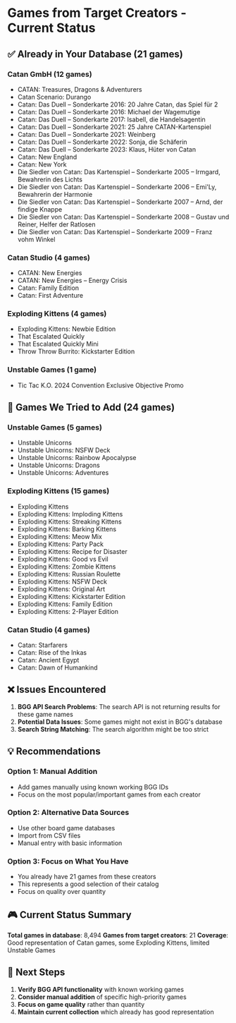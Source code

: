 # Games from Target Creators - Current Status

## ✅ Already in Your Database (21 games)

### Catan GmbH (12 games)
- CATAN: Treasures, Dragons & Adventurers
- Catan Scenario: Durango
- Catan: Das Duell – Sonderkarte 2016: 20 Jahre Catan, das Spiel für 2
- Catan: Das Duell – Sonderkarte 2016: Michael der Wagemutige
- Catan: Das Duell – Sonderkarte 2017: Isabell, die Handelsagentin
- Catan: Das Duell – Sonderkarte 2021: 25 Jahre CATAN-Kartenspiel
- Catan: Das Duell – Sonderkarte 2021: Weinberg
- Catan: Das Duell – Sonderkarte 2022: Sonja, die Schäferin
- Catan: Das Duell – Sonderkarte 2023: Klaus, Hüter von Catan
- Catan: New England
- Catan: New York
- Die Siedler von Catan: Das Kartenspiel – Sonderkarte 2005 – Irmgard, Bewahrerin des Lichts
- Die Siedler von Catan: Das Kartenspiel – Sonderkarte 2006 – Emi'Ly, Bewahrerin der Harmonie
- Die Siedler von Catan: Das Kartenspiel – Sonderkarte 2007 – Arnd, der findige Knappe
- Die Siedler von Catan: Das Kartenspiel – Sonderkarte 2008 – Gustav und Reiner, Helfer der Ratlosen
- Die Siedler von Catan: Das Kartenspiel – Sonderkarte 2009 – Franz vohm Winkel

### Catan Studio (4 games)
- CATAN: New Energies
- CATAN: New Energies – Energy Crisis
- Catan: Family Edition
- Catan: First Adventure

### Exploding Kittens (4 games)
- Exploding Kittens: Newbie Edition
- That Escalated Quickly
- That Escalated Quickly Mini
- Throw Throw Burrito: Kickstarter Edition

### Unstable Games (1 game)
- Tic Tac K.O. 2024 Convention Exclusive Objective Promo

## 🎯 Games We Tried to Add (24 games)

### Unstable Games (5 games)
- Unstable Unicorns
- Unstable Unicorns: NSFW Deck
- Unstable Unicorns: Rainbow Apocalypse
- Unstable Unicorns: Dragons
- Unstable Unicorns: Adventures

### Exploding Kittens (15 games)
- Exploding Kittens
- Exploding Kittens: Imploding Kittens
- Exploding Kittens: Streaking Kittens
- Exploding Kittens: Barking Kittens
- Exploding Kittens: Meow Mix
- Exploding Kittens: Party Pack
- Exploding Kittens: Recipe for Disaster
- Exploding Kittens: Good vs Evil
- Exploding Kittens: Zombie Kittens
- Exploding Kittens: Russian Roulette
- Exploding Kittens: NSFW Deck
- Exploding Kittens: Original Art
- Exploding Kittens: Kickstarter Edition
- Exploding Kittens: Family Edition
- Exploding Kittens: 2-Player Edition

### Catan Studio (4 games)
- Catan: Starfarers
- Catan: Rise of the Inkas
- Catan: Ancient Egypt
- Catan: Dawn of Humankind

## ❌ Issues Encountered

1. **BGG API Search Problems**: The search API is not returning results for these game names
2. **Potential Data Issues**: Some games might not exist in BGG's database
3. **Search String Matching**: The search algorithm might be too strict

## 💡 Recommendations

### Option 1: Manual Addition
- Add games manually using known working BGG IDs
- Focus on the most popular/important games from each creator

### Option 2: Alternative Data Sources
- Use other board game databases
- Import from CSV files
- Manual entry with basic information

### Option 3: Focus on What You Have
- You already have 21 games from these creators
- This represents a good selection of their catalog
- Focus on quality over quantity

## 🎮 Current Status Summary

**Total games in database**: 8,494
**Games from target creators**: 21
**Coverage**: Good representation of Catan games, some Exploding Kittens, limited Unstable Games

## 🚀 Next Steps

1. **Verify BGG API functionality** with known working games
2. **Consider manual addition** of specific high-priority games
3. **Focus on game quality** rather than quantity
4. **Maintain current collection** which already has good representation
